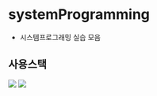 # systemProgramming
* 시스템프로그래밍 실습 모음

## 사용스택
<img src="https://img.shields.io/badge/linux-FCC624?style=for-the-badge&logo=linux&logoColor=black"> <img src="https://img.shields.io/badge/C-A8B9CC?style=for-the-badge&logo=C&logoColor=black"> 
